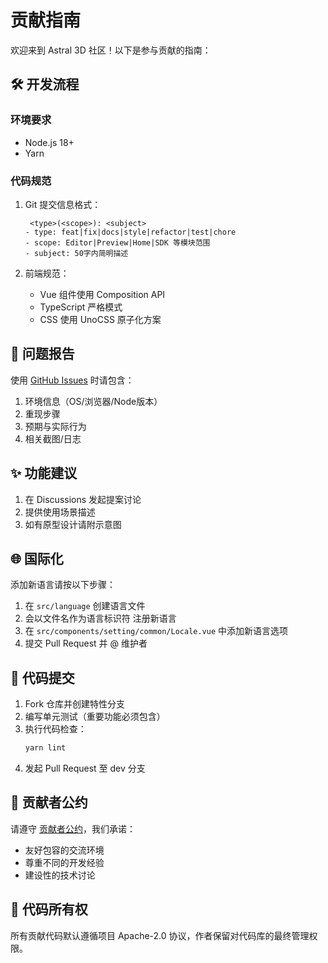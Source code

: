 # 贡献指南

欢迎来到 Astral 3D 社区！以下是参与贡献的指南：

## 🛠️ 开发流程

### 环境要求
- Node.js 18+
- Yarn

### 代码规范
1. Git 提交信息格式：
   ```
    <type>(<scope>): <subject>
   - type: feat|fix|docs|style|refactor|test|chore
   - scope: Editor|Preview|Home|SDK 等模块范围
   - subject: 50字内简明描述
   ```

2. 前端规范：
   - Vue 组件使用 Composition API
   - TypeScript 严格模式
   - CSS 使用 UnoCSS 原子化方案

## 🐛 问题报告
使用 [GitHub Issues](https://github.com/mlt131220/Astral3DEditor/issues) 时请包含：
1. 环境信息（OS/浏览器/Node版本）
2. 重现步骤
3. 预期与实际行为
4. 相关截图/日志

## ✨ 功能建议
1. 在 Discussions 发起提案讨论
2. 提供使用场景描述
3. 如有原型设计请附示意图

## 🌐 国际化
添加新语言请按以下步骤：
1. 在 `src/language` 创建语言文件
2. 会以文件名作为语言标识符 注册新语言
3. 在 `src/components/setting/common/Locale.vue` 中添加新语言选项
4. 提交 Pull Request 并 @ 维护者

## 🔄 代码提交
1. Fork 仓库并创建特性分支
2. 编写单元测试（重要功能必须包含）
3. 执行代码检查：
   ```bash
   yarn lint
   ```
4. 发起 Pull Request 至 dev 分支

## 🏅 贡献者公约
请遵守 [贡献者公约](https://www.contributor-covenant.org/version/2/1/code_of_conduct/)，我们承诺：
- 友好包容的交流环境
- 尊重不同的开发经验
- 建设性的技术讨论

## 💼 代码所有权
所有贡献代码默认遵循项目 Apache-2.0 协议，作者保留对代码库的最终管理权限。